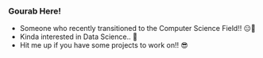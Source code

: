 ### Gourab Here!

- Someone who recently transitioned to the Computer Science Field!! 😑🫡
- Kinda interested in Data Science.. 💪
- Hit me up if you have some projects to work on!! 😎
<!--
**crimsonKn1ght/crimsonKn1ght** is a ✨ _special_ ✨ repository because its `README.md` (this file) appears on your GitHub profile.

Here are some ideas to get you started:

- 🔭 I’m currently working on ...
- 🌱 I’m currently learning ...
- 👯 I’m looking to collaborate on ...
- 🤔 I’m looking for help with ...
- 💬 Ask me about ...
- 📫 How to reach me: ...
- 😄 Pronouns: ...
- ⚡ Fun fact: ...
-->
